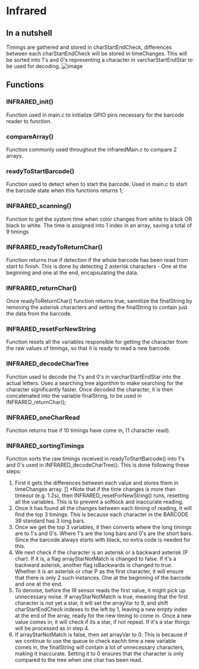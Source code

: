 # Infrared

## In a nutshell
Timings are gathered and stored in charStartEndCheck, differences between each charStartEndCheck will be stored in timeChanges. This will be sorted into 1's and 0's representing a character in varcharStartEndStar to be used for decoding.
![image](https://user-images.githubusercontent.com/23163333/204268668-e41cc500-3357-4995-8677-cd736ee64443.png)


## Functions

### INFRARED_init()
Function used in main.c to initialize GPIO pins necessary for the barcode reader to function.

### compareArray()
Function commonly used throughout the infraredMain.c to compare 2 arrays.

### readyToStartBarcode()
Function used to detect when to start the barcode. Used in main.c to start the barcode state when this functions returns 1;

### INFRARED_scanning()
Function to get the system time when color changes from white to black OR black to white. The time is assigned into 1 index in an array, saving a total of 9 timings

### INFRARED_readyToReturnChar()
Function returns true if detection if the whole barcode has been read from start to finish. This is done by detecting 2 asterisk characters - One at the beginning and one at the end, encapsulating the data.

### INFRARED_returnChar()
Once readyToReturnChar() function returns true, sannitize the finalString by removing the asterisk characters and setting the finalString to contain just the data from the barcode.

### INFRARED_resetForNewString
Function resets all the variables responsible for getting the character from the raw values of timings, so that it is ready to read a new barcode.

### INFRARED_decodeCharTree
Function used to decode the 1's and 0's in varcharStartEndStar into the actual letters. Uses a searching tree algorithm to make searching for the character significantly faster. Once decoded the character, it is then concatenated into the variable finalString, to be used in INFRARED_returnChar();

### INFRARED_oneCharRead
Function returns true if 10 timings have come in, (1 character read).

### INFRARED_sortingTimings
Function sorts the raw timings received in readyToStartBarcode() into 1's and 0's used in INFRARED_decodeCharTree(). This is done following these steps:

1. First it gets the differences between each value and stores them in timeChanges array. [] *Note that if the time changes is more than timeout (e.g. 1.2s), then INFRARED_resetForNewString() runs, resetting all the variables. This is to prevent a softlock and inaccurate reading.
2. Once it has found all the changes between each timing of reading, it will find the top 3 timings. This is because each character in the BARCODE 39 standard has 3 long bars. 
3. Once we get the top 3 variables, it then converts where the long timings are to 1's and 0's. Where 1's are the long bars and 0's are the short bars. Since the barcode always starts with black, no extra code is needed for this.
4. We next check if the character is an asterisk or a backward asterisk (P char). If it is, a flag arrayStarNotMatch is changed to false. If it's a backward asterisk, another flag isBackwards is changed to true. Whether it is an asterisk or char P as the first character, it will ensure that there is only 2 such instances. One at the beginning of the barcode and one at the end.
5. To denoise, before the IR sensor reads the first value, it might pick up unnecessary noise. If arrayStarNotMatch is true, meaning that the first character is not yet a star, it will set the arrayVar to 9, and shift charStartEndCheck indexes to the left by 1, leaving a new empty index at the end of the array, ready for the new timing to come in. Once a new value comes in, it will check if its a star, if not repeat. If it's a star things will be processed as in step 4.
6. If arrayStarNotMatch is false, then set arrayVar to 0. This is because if we continue to use the queue to check eachh time a new variable comes in, the finalString will contain a lot of unnecessary characters, making it inaccurate. Setting it to 0 ensures that the character is only compared to the tree when one char has been read. 
